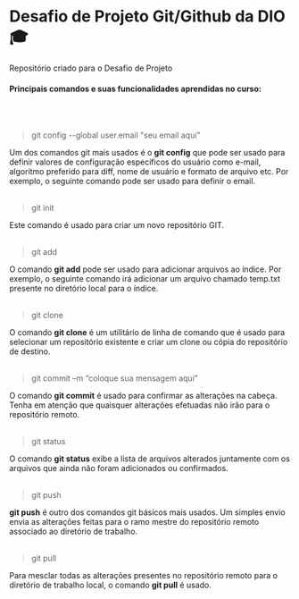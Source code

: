 # Desafio de Projeto Git/Github da DIO 🎓

Repositório criado para o Desafio de Projeto

#### Principais comandos e suas funcionalidades aprendidas no curso:
<br><br/>
>  git config --global user.email "seu email aqui"

Um dos comandos git mais usados é o **git config** que pode ser usado para definir valores de configuração específicos do usuário como e-mail, algoritmo preferido para diff, nome de usuário e formato de arquivo etc. Por exemplo, o seguinte comando pode ser usado para definir o email.
<br><br/>
>  git init
 
Este comando é usado para criar um novo repositório GIT.
<br><br/>
>  git add

O comando **git add** pode ser usado para adicionar arquivos ao índice. Por exemplo, o seguinte comando irá adicionar um arquivo chamado temp.txt presente no diretório local para o índice.
<br><br/>
>  git clone

O comando __git clone__ é um utilitário de linha de comando que é usado para selecionar um repositório existente e criar um clone ou cópia do repositório de destino.
<br><br/>
>  git commit –m “coloque sua mensagem aqui”

O comando **git commit** é usado para confirmar as alterações na cabeça. Tenha em atenção que quaisquer alterações efetuadas não irão para o repositório remoto.
<br><br/>
>  git status

O comando **git status** exibe a lista de arquivos alterados juntamente com os arquivos que ainda não foram adicionados ou confirmados.
<br><br/>
>  git push

**git push** é outro dos comandos git básicos mais usados. Um simples envio envia as alterações feitas para o ramo mestre do repositório remoto associado ao diretório de trabalho.
<br><br/>
>  git pull

Para mesclar todas as alterações presentes no repositório remoto para o diretório de trabalho local, o comando __git pull__ é usado. 
